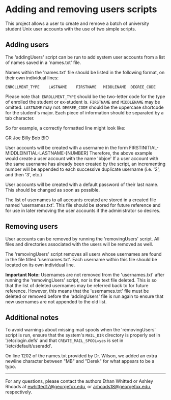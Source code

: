 # Adding and removing users scripts

This project allows a user to create and remove a batch of university student Unix user accounts 
with the use of two simple scripts.

## Adding users
The 'addingUsers' script can be run to add system user accounts from a list of names saved in a 
'names.txt' file.

Names within the 'names.txt' file should be listed in the following format, on their own individual
lines:

`ENROLLMENT_TYPE	LASTNAME	FIRSTNAME	MIDDLENAME	DEGREE_CODE`

Please note that:
`ENROLLMENT_TYPE` should be the two-letter code for the type of enrolled the student or 
ex-student is.
`FIRSTNAME` and `MIDDLENAME` may be omitted. `LASTNAME` may not.
`DEGREE_CODE` should be the uppercase shortcode for the student's major.
Each piece of information should be separated by a tab character.

So for example, a correctly formatted line might look like:

GR	Joe	Billy	Bob	BIO

User accounts will be created with a username in the form FIRSTINITIAL-MIDDLEINITIAL-LASTNAME-[NUMBER]
Therefore, the above example would create a user account with the name 'bbjoe'
If a user account with the same username has already been created by the script, an incrementing
number will be appended to each successive duplicate username (i.e. '2', and then '3', etc.)

User accounts will be created with a default password of their last name. This should be changed as soon as possible.

The list of usernames to all accounts created are stored in a created file named 'usernames.txt'.
This file should be stored for future reference and for use in later removing the user accounts
if the administrator so desires.

## Removing users
User accounts can be removed by running the 'removingUsers' script. All files and directories 
associated with the users will be removed as well.

The 'removingUsers' script removes all users whose usernames are found in the file titled 
'usernames.txt'. Each username within this file should be located on its own individual line.

**Important Note:** Usernames are not removed from the 'usernames.txt' after running the
'removingUsers' script, nor is the text file deleted. This is so that the list of deleted usernames
may be referred back to for future reference. However, this means that the 'usernames.txt' file
must be deleted or removed before the 'addingUsers' file is run again to ensure that new usernames
are not appended to the old list.

## Additional notes
To avoid warnings about missing mail spools when the 'removingUsers' script is run, ensure that
the system's `MAIL_DIR` directory is properly set in '/etc/login.defs' and that
`CREATE_MAIL_SPOOL=yes` is set in '/etc/default/useradd'.

On line 1202 of the names.txt provided by Dr. Wilson, we added an extra newline character between "MB" and "Derek" for what appears to be a typo.

---
For any questions, please contact the authors Ethan Whitted or Ashley Rhoads at 
ewhitted17@georgefox.edu, or arhoads18@georgefox.edu, respectively.
